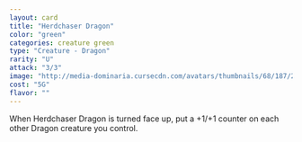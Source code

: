 ```yaml
---
layout: card
title: "Herdchaser Dragon"
color: "green"
categories: creature green
type: "Creature - Dragon"
rarity: "U"
attack: "3/3"
image: "http://media-dominaria.cursecdn.com/avatars/thumbnails/68/187/200/283/635615931188233590.png"
cost: "5G"
flavor: ""
---
```


When Herdchaser Dragon is turned face up, put a +1/+1 counter on each other Dragon creature you control.
